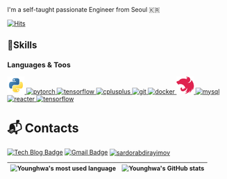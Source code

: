 <p align="center"> <a img width="80%" alt="Hello, I'm Younghwa. I do open source!" src="./templates/readme_header.png" /></a></p>

<br />

I'm a self-taught passionate Engineer from Seoul 🇰🇷

[![Hits](https://hits.seeyoufarm.com/api/count/incr/badge.svg?url=https%3A%2F%2Fgithub.com%2Fmovie5&count_bg=%237EC9FF&title_bg=%23FF8F8F&icon=&icon_color=%23E7E7E7&title=hits&edge_flat=false)](https://hits.seeyoufarm.com)

## 💪Skills

### Languages & Toos
<p align="left">  
  <a href="https://www.python.org" target="_blank" rel="noreferrer"> <img src="https://raw.githubusercontent.com/devicons/devicon/master/icons/python/python-original.svg" alt="python" width="40" height="40"/> </a>
<a href="https://pytorch.org/" target="_blank" rel="noreferrer"> <img src="https://www.vectorlogo.zone/logos/pytorch/pytorch-icon.svg" alt="pytorch" width="40" height="40"/> </a> 
  <a href="https://www.tensorflow.org" target="_blank" rel="noreferrer"> <img src="https://www.vectorlogo.zone/logos/tensorflow/tensorflow-icon.svg" alt="tensorflow" width="40" height="40"/> </a>
  <a href="https://www.w3schools.com/cpp/" target="_blank" rel="noreferrer"> <img src="https://raw.githubusercontent.com/rahuldkjain/github-profile-readme-generator/master/src/images/icons/ProgrammingLanguages/cpp.svg" alt="cplusplus" width="40" height="40"/> </a> 
  <a href="https://git-scm.com/" target="_blank" rel="noreferrer"> <img src="https://www.vectorlogo.zone/logos/git-scm/git-scm-icon.svg" alt="git" width="40" height="40"/> </a> 
  <a href="https://www.docker.org/" target="_blank" rel="noreferrer"> <img src="https://raw.githubusercontent.com/rahuldkjain/github-profile-readme-generator/master/src/images/icons/Devops/docker.svg" alt="docker" width="40" height="40"/> </a> 
  <a href="https://www.nextjs.org/" target="_blank" rel="noreferrer"> <img src="https://raw.githubusercontent.com/rahuldkjain/github-profile-readme-generator/master/src/images/icons/BackendDevelopment/nestjs.svg" alt="nextjs" width="40" height="40"/> </a> 
  <a href="https://www.mysql.org/" target="_blank" rel="noreferrer"> <img src="https://raw.githubusercontent.com/rahuldkjain/github-profile-readme-generator/master/src/images/icons/Database/mysql.svg" alt="mysql" width="40" height="40"/> </a> 
  <a href="https://www.react.org/" target="_blank" rel="noreferrer"> <img src="https://raw.githubusercontent.com/rahuldkjain/github-profile-readme-generator/master/src/images/icons/FrontendDevelopment/reactjs.svg" alt="reacter" width="40" height="40"/> </a> 
 <a href="https://www.ros2.org](https://docs.ros.org/en/foxy/index.html" target="_blank" rel="noreferrer"> <img src="https://upload.wikimedia.org/wikipedia/commons/b/bb/Ros_logo.svg" alt="tensorflow" width="50" height="50"/> </a></p> 

  
# :mailbox_with_mail: Contacts
[![Tech Blog Badge](http://img.shields.io/badge/-Tech%20blog-black?style=flat-square&logo=github&link=https://movie5.tistory.com/)](https://movie5.tistory.com/)
[![Gmail Badge](https://img.shields.io/badge/Gmail-d14836?style=flat-square&logo=Gmail&logoColor=white&link=mailto:oyh5800@gmail.com)](mailto:kimsh1691@gmail.com)
<a href="https://linkedin.com/in/younghwa-oh-0961bb1a4" target="blank"><img align="center" src="https://raw.githubusercontent.com/rahuldkjain/github-profile-readme-generator/master/src/images/icons/Social/linked-in-alt.svg" alt="sardorabdirayimov" height="30" width="40" /></a>


|![Younghwa's most used language](https://github-readme-stats.vercel.app/api/top-langs/?username=movie5&layout=compact)|![Younghwa's GitHub stats](https://github-readme-stats.vercel.app/api?username=movie5&show_icons=true&theme=buefy)|
|----------------------|---------------------|
